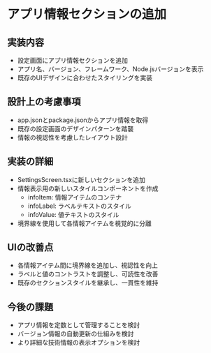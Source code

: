 # アプリ情報セクションの追加

## 実装内容
- 設定画面にアプリ情報セクションを追加
- アプリ名、バージョン、フレームワーク、Node.jsバージョンを表示
- 既存のUIデザインに合わせたスタイリングを実装

## 設計上の考慮事項
- app.jsonとpackage.jsonからアプリ情報を取得
- 既存の設定画面のデザインパターンを踏襲
- 情報の視認性を考慮したレイアウト設計

## 実装の詳細
- SettingsScreen.tsxに新しいセクションを追加
- 情報表示用の新しいスタイルコンポーネントを作成
  - infoItem: 情報アイテムのコンテナ
  - infoLabel: ラベルテキストのスタイル
  - infoValue: 値テキストのスタイル
- 境界線を使用して各情報アイテムを視覚的に分離

## UIの改善点
- 各情報アイテム間に境界線を追加し、視認性を向上
- ラベルと値のコントラストを調整し、可読性を改善
- 既存のセクションスタイルを継承し、一貫性を維持

## 今後の課題
- アプリ情報を定数として管理することを検討
- バージョン情報の自動更新の仕組みを検討
- より詳細な技術情報の表示オプションを検討
